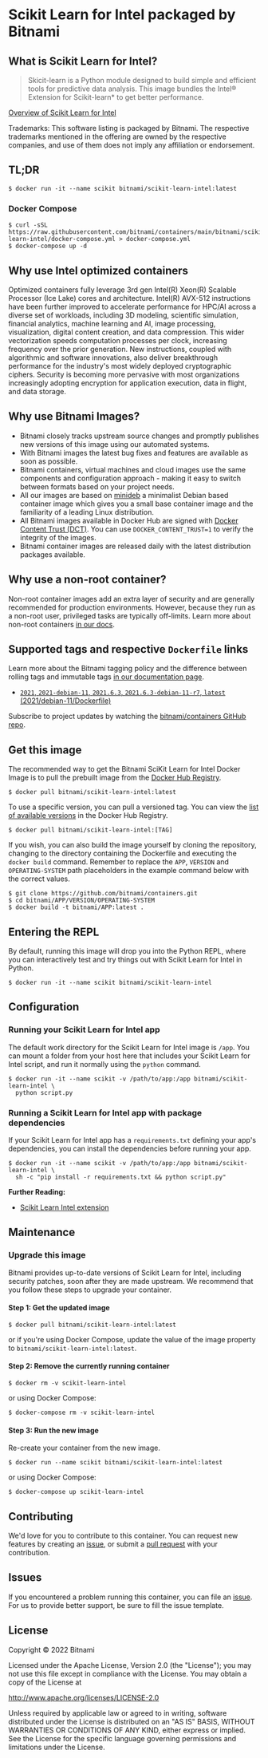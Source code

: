 # Scikit Learn for Intel packaged by Bitnami

## What is Scikit Learn for Intel?

> Skicit-learn is a Python module designed to build simple and efficient tools for predictive data analysis. This image bundles the Intel&reg; Extension for Scikit-learn* to get better performance.

[Overview of Scikit Learn for Intel](https://github.com/intel/scikit-learn-intelex)

Trademarks: This software listing is packaged by Bitnami. The respective trademarks mentioned in the offering are owned by the respective companies, and use of them does not imply any affiliation or endorsement.

## TL;DR

```console
$ docker run -it --name scikit bitnami/scikit-learn-intel:latest
```

### Docker Compose

```console
$ curl -sSL https://raw.githubusercontent.com/bitnami/containers/main/bitnami/scikit-learn-intel/docker-compose.yml > docker-compose.yml
$ docker-compose up -d
```
## Why use Intel optimized containers

Optimized containers fully leverage 3rd gen Intel(R) Xeon(R) Scalable Processor (Ice Lake) cores and architecture. Intel(R) AVX-512 instructions have been further improved to accelerate performance for HPC/AI across a diverse set of workloads, including 3D modeling, scientific simulation, financial analytics, machine learning and AI, image processing, visualization, digital content creation, and data compression.  This wider vectorization speeds computation processes per clock, increasing frequency over the prior generation. New instructions, coupled with algorithmic and software innovations, also deliver breakthrough performance for the industry's most widely deployed cryptographic ciphers. Security is becoming more pervasive with most organizations increasingly adopting encryption for application execution, data in flight, and data storage.

## Why use Bitnami Images?

* Bitnami closely tracks upstream source changes and promptly publishes new versions of this image using our automated systems.
* With Bitnami images the latest bug fixes and features are available as soon as possible.
* Bitnami containers, virtual machines and cloud images use the same components and configuration approach - making it easy to switch between formats based on your project needs.
* All our images are based on [minideb](https://github.com/bitnami/minideb) a minimalist Debian based container image which gives you a small base container image and the familiarity of a leading Linux distribution.
* All Bitnami images available in Docker Hub are signed with [Docker Content Trust (DCT)](https://docs.docker.com/engine/security/trust/content_trust/). You can use `DOCKER_CONTENT_TRUST=1` to verify the integrity of the images.
* Bitnami container images are released daily with the latest distribution packages available.

## Why use a non-root container?

Non-root container images add an extra layer of security and are generally recommended for production environments. However, because they run as a non-root user, privileged tasks are typically off-limits. Learn more about non-root containers [in our docs](https://docs.bitnami.com/tutorials/work-with-non-root-containers/).

## Supported tags and respective `Dockerfile` links

Learn more about the Bitnami tagging policy and the difference between rolling tags and immutable tags [in our documentation page](https://docs.bitnami.com/tutorials/understand-rolling-tags-containers/).


* [`2021`, `2021-debian-11`, `2021.6.3`, `2021.6.3-debian-11-r7`, `latest` (2021/debian-11/Dockerfile)](https://github.com/bitnami/containers/blob/main/bitnami/scikit-learn-intel/2021/debian-11/Dockerfile)

Subscribe to project updates by watching the [bitnami/containers GitHub repo](https://github.com/bitnami/containers).

## Get this image

The recommended way to get the Bitnami SciKit Learn for Intel Docker Image is to pull the prebuilt image from the [Docker Hub Registry](https://hub.docker.com/r/bitnami/scikit-learn-intel).

```console
$ docker pull bitnami/scikit-learn-intel:latest
```

To use a specific version, you can pull a versioned tag. You can view the [list of available versions](https://hub.docker.com/r/bitnami/scikit-learn-intel/tags/) in the Docker Hub Registry.

```console
$ docker pull bitnami/scikit-learn-intel:[TAG]
```

If you wish, you can also build the image yourself by cloning the repository, changing to the directory containing the Dockerfile and executing the `docker build` command. Remember to replace the `APP`, `VERSION` and `OPERATING-SYSTEM` path placeholders in the example command below with the correct values.

```console
$ git clone https://github.com/bitnami/containers.git
$ cd bitnami/APP/VERSION/OPERATING-SYSTEM
$ docker build -t bitnami/APP:latest .
```

## Entering the REPL

By default, running this image will drop you into the Python REPL, where you can interactively test and try things out with Scikit Learn for Intel in Python.

```console
$ docker run -it --name scikit bitnami/scikit-learn-intel
```

## Configuration

### Running your Scikit Learn for Intel app

The default work directory for the Scikit Learn for Intel image is `/app`. You can mount a folder from your host here that includes your Scikit Learn for Intel script, and run it normally using the `python` command.

```console
$ docker run -it --name scikit -v /path/to/app:/app bitnami/scikit-learn-intel \
  python script.py
```

### Running a Scikit Learn for Intel app with package dependencies

If your Scikit Learn for Intel app has a `requirements.txt` defining your app's dependencies, you can install the dependencies before running your app.

```console
$ docker run -it --name scikit -v /path/to/app:/app bitnami/scikit-learn-intel \
  sh -c "pip install -r requirements.txt && python script.py"
```

**Further Reading:**

  - [Scikit Learn Intel extension](https://intel.github.io/scikit-learn-intelex/)

## Maintenance

### Upgrade this image

Bitnami provides up-to-date versions of Scikit Learn for Intel, including security patches, soon after they are made upstream. We recommend that you follow these steps to upgrade your container.

#### Step 1: Get the updated image

```console
$ docker pull bitnami/scikit-learn-intel:latest
```

or if you're using Docker Compose, update the value of the image property to `bitnami/scikit-learn-intel:latest`.

#### Step 2: Remove the currently running container

```console
$ docker rm -v scikit-learn-intel
```

or using Docker Compose:

```console
$ docker-compose rm -v scikit-learn-intel
```

#### Step 3: Run the new image

Re-create your container from the new image.

```console
$ docker run --name scikit bitnami/scikit-learn-intel:latest
```

or using Docker Compose:

```console
$ docker-compose up scikit-learn-intel
```

## Contributing

We'd love for you to contribute to this container. You can request new features by creating an [issue](https://github.com/bitnami/containers/issues), or submit a [pull request](https://github.com/bitnami/containers/pulls) with your contribution.

## Issues

If you encountered a problem running this container, you can file an [issue](https://github.com/bitnami/containers/issues/new/choose). For us to provide better support, be sure to fill the issue template.

## License

Copyright &copy; 2022 Bitnami

Licensed under the Apache License, Version 2.0 (the "License");
you may not use this file except in compliance with the License.
You may obtain a copy of the License at

  <http://www.apache.org/licenses/LICENSE-2.0>

Unless required by applicable law or agreed to in writing, software
distributed under the License is distributed on an "AS IS" BASIS,
WITHOUT WARRANTIES OR CONDITIONS OF ANY KIND, either express or implied.
See the License for the specific language governing permissions and
limitations under the License.
